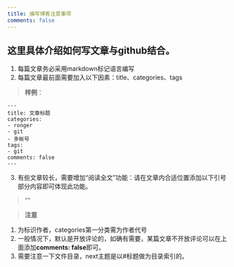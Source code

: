 ```yaml
---
title: 编写博客注意事项
comments: false
---
```

## 这里具体介绍如何写文章与github结合。
1. 每篇文章务必采用markdown标记语言编写
2. 每篇文章最前面需要加入以下因素：title、categories、tags  

> **样例**：
```
---
title: 文章标题
categories:
- ronger 
- git
- 多帐号
tags:
- git
comments: false
---
```
<!-- more -->
3. 有些文章较长，需要增加“阅读全文”功能：请在文章内合适位置添加以下引号部分内容即可体现此功能。 

> "<!-- more -->"


> **注意**   
1. 为标识作者，categories第一分类需为作者代号  
2. 一般情况下，默认是开放评论的，如确有需要，某篇文章不开放评论可以在上面添加**comments: false**即可。  
3. 需要注意一下文件目录，next主题是以#标题做为目录索引的。 
  
